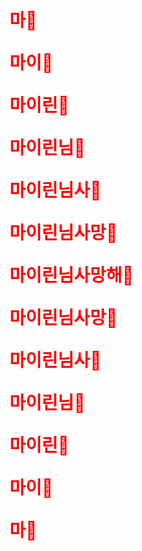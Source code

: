 <h1><font color="red">
<p>마💖</p>
<p>마이💖</p>
<p>마이린💖</p>
<p>마이린님💖</p>
<p>마이린님사💖</p>
<p>마이린님사망🔪</p>
<p>마이린님사망해🔪</p>
<p>마이린님사망🔪</p>
<p>마이린님사💖</p>
<p>마이린님💖</p>
<p>마이린💖</p>
<p>마이💖</p>
<p>마💖</p>
</font></h1>
